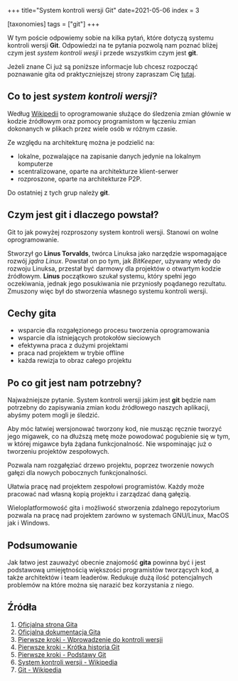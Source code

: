 +++
title="System kontroli wersji Git"
date=2021-05-06
index = 3

[taxonomies]
tags = ["git"]
+++

W tym poście odpowiemy sobie na kilka pytań, które dotyczą systemu kontroli wersji **Git**. Odpowiedzi na te pytania pozwolą nam poznać bliżej czym jest *system kontroli wesji* i przede wszystkim czym jest **git**.

Jeżeli znane Ci już są poniższe informacje lub chcesz rozpocząć poznawanie gita od praktyczniejszej strony zapraszam Cię [tutaj]().

## Co to jest *system kontroli wersji*?

Według [Wikipedii](https://pl.wikipedia.org/wiki/System_kontroli_wersji) to oprogramowanie służące do śledzenia zmian głównie w kodzie źródłowym oraz pomocy programistom w łączeniu zmian dokonanych w plikach przez wiele osób w różnym czasie.

Ze względu na architekturę można je podzielić na:

- lokalne, pozwalające na zapisanie danych jedynie na lokalnym komputerze
- scentralizowane, oparte na architekturze klient-serwer 
- rozproszone, oparte na architekturze P2P.

Do ostatniej z tych grup należy **git**.

## Czym jest git i dlaczego powstał?

Git to jak powyżej rozproszony system kontroli wersji. Stanowi on wolne oprogramowanie.

Stworzył go **Linus Torvalds**, twórca Linuksa jako narzędzie wspomagające rozwój *jądra Linux*. Powstał on po tym, jak *BitKeeper*, używany wtedy do rozwoju Linuksa, przestał być darmowy dla projektów o otwartym kodzie źródłowym. **Linus** początkowo szukał systemu, który spełni jego oczekiwania, jednak jego posukiwania nie przyniosły poądanego rezultatu. Zmuszony więc był do stworzenia własnego systemu kontroli wersji. 

## Cechy gita

- wsparcie dla rozgałęzionego procesu tworzenia oprogramowania
- wsparcie dla istniejących protokołów sieciowych
- efektywna praca z dużymi projektami
- praca nad projektem w trybie offline
- każda rewizja to obraz całego projektu

## Po co git jest nam potrzebny?

Najważniejsze pytanie. System kontroli wersji jakim jest **git** będzie nam potrzebny do zapisywania zmian kodu źródłowego naszych aplikacji, abyśmy potem mogli je śledzić. 

Aby móc łatwiej wersjonować tworzony kod, nie musząc ręcznie tworzyć jego migawek, co na dłuższą metę może powodować pogubienie się w tym, w której migawce była żądana funkcjonalność. Nie wspominając już o tworzeniu projektów zespołowych.

Pozwala nam rozgałęziać drzewo projektu, poprzez tworzenie nowych gałęzi dla nowych pobocznych funkcjonalności. 

Ułatwia pracę nad projektem zespołowi programistów. Każdy może pracować nad własną kopią projektu i zarządzać daną gałęzią.

Wieloplatformowość gita i możliwość stworzenia zdalnego repozytorium pozwala na pracę nad projektem zarówno w systemach GNU/Linux, MacOS jak i Windows.

## Podsumowanie

Jak łatwo jest zauważyć obecnie znajomość **gita** powinna być i jest podstawową umiejętnością większości programistów tworzących kod, a także architektów i team leaderów. Redukuje dużą ilość potencjalnych problemów na które można się narazić bez korzystania z niego.

## Źródła

1. [Oficjalna strona Gita](http://git-scm.com/)
2. [Oficjalna dokumentacja Gita](http://git-scm.com/doc)
3. [Pierwsze kroki - Wprowadzenie do kontroli wersji](http://git-scm.com/book/pl/v2/Pierwsze-kroki-Wprowadzenie-do-kontroli-wersji)
4. [Pierwsze kroki - Krótka historia Git](http://git-scm.com/book/pl/v2/Pierwsze-kroki-Kr%C3%B3tka-historia-Git)
5. [Pierwsze kroki - Podstawy Git](http://git-scm.com/book/pl/v2/Pierwsze-kroki-Podstawy-Git)
6. [System kontroli wersji - Wikipedia](https://pl.wikipedia.org/wiki/System_kontroli_wersji)
7. [Git - Wikipedia](https://pl.wikipedia.org/wiki/Git_(oprogramowanie))